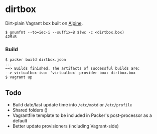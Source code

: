 # dirtbox

Dirt-plain Vagrant box built on [Alpine][alpine].

```console
$ gnumfmt --to=iec-i --suffix=B $(wc -c <dirtbox.box)
42MiB
```

### Build

```console
$ packer build dirtbox.json
...
==> Builds finished. The artifacts of successful builds are:
--> virtualbox-iso: 'virtualbox' provider box: dirtbox.box
$ vagrant up
```

## Todo

* Build date/last update time into `/etc/motd` or `/etc/profile`
* Shared folders ()
* Vagrantfile template to be included in Packer's post-processor as a default
* Better update provisioners (including Vagrant-side)

[alpine]: https://alpinelinux.org/
